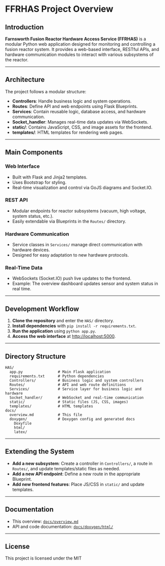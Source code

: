 # FFRHAS Project Overview

## Introduction

**Farnsworth Fusion Reactor Hardware Access Service (FFRHAS)** is a modular Python web application designed for monitoring and controlling a fusion reactor system. It provides a web-based interface, RESTful APIs, and hardware communication modules to interact with various subsystems of the reactor.

---

## Architecture

The project follows a modular structure:

- **Controllers**: Handle business logic and system operations.
- **Routes**: Define API and web endpoints using Flask Blueprints.
- **Services**: Contain reusable logic, database access, and hardware communication.
- **Socket_handler**: Manages real-time data updates via WebSockets.
- **static/**: Contains JavaScript, CSS, and image assets for the frontend.
- **templates/**: HTML templates for rendering web pages.

---

## Main Components

### Web Interface

- Built with Flask and Jinja2 templates.
- Uses Bootstrap for styling.
- Real-time visualization and control via GoJS diagrams and Socket.IO.

### REST API

- Modular endpoints for reactor subsystems (vacuum, high voltage, system status, etc.).
- Easily extendable via Blueprints in the `Routes/` directory.

### Hardware Communication

- Service classes in `Services/` manage direct communication with hardware devices.
- Designed for easy adaptation to new hardware protocols.

### Real-Time Data

- WebSockets (Socket.IO) push live updates to the frontend.
- Example: The overview dashboard updates sensor and system status in real time.

---

## Development Workflow

1. **Clone the repository** and enter the `HAS/` directory.
2. **Install dependencies** with `pip install -r requirements.txt`.
3. **Run the application** using `python app.py`.
4. **Access the web interface** at [http://localhost:5000](http://localhost:5000).

---

## Directory Structure

```
HAS/
  app.py                # Main Flask application
  requirements.txt      # Python dependencies
  Controllers/          # Business logic and system controllers
  Routes/               # API and web route definitions
  Services/             # Service layer for business logic and hardware
  Socket_handler/       # WebSocket and real-time communication
  static/               # Static files (JS, CSS, images)
  templates/            # HTML templates
docs/
  overview.md           # This file
  doxygen/              # Doxygen config and generated docs
    Doxyfile
    html/
    latex/
```

---

## Extending the System

- **Add a new subsystem**: Create a controller in `Controllers/`, a route in `Routes/`, and update templates/static files as needed.
- **Add a new API endpoint**: Define a new route in the appropriate Blueprint.
- **Add new frontend features**: Place JS/CSS in `static/` and update templates.

---

## Documentation

- This overview: [`docs/overview.md`](overview.md)
- API and code documentation: [`docs/doxygen/html/`](doxygen/html/)

---

## License

This project is licensed under the MIT